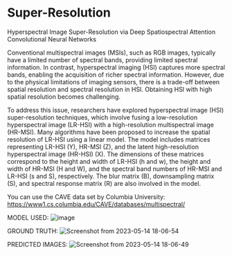 # Super-Resolution
Hyperspectral Image Super-Resolution via Deep Spatiospectral Attention Convolutional Neural Networks

Conventional multispectral images (MSIs), such as RGB images, typically have a limited number of spectral bands, providing limited spectral information. In contrast, hyperspectral imaging (HSI) captures more spectral bands, enabling the acquisition of richer spectral information. However, due to the physical limitations of imaging sensors, there is a trade-off between spatial resolution and spectral resolution in HSI. Obtaining HSI with high spatial resolution becomes challenging.

To address this issue, researchers have explored hyperspectral image (HSI) super-resolution techniques, which involve fusing a low-resolution hyperspectral image (LR-HSI) with a high-resolution multispectral image (HR-MSI). Many algorithms have been proposed to increase the spatial resolution of LR-HSI using a linear model. The model includes matrices representing LR-HSI (Y), HR-MSI (Z), and the latent high-resolution hyperspectral image (HR-HSI) (X). The dimensions of these matrices correspond to the height and width of LR-HSI (h and w), the height and width of HR-MSI (H and W), and the spectral band numbers of HR-MSI and LR-HSI (s and S), respectively. The blur matrix (B), downsampling matrix (S), and spectral response matrix (R) are also involved in the model.


You can use the CAVE data set by Columbia University:
https://www1.cs.columbia.edu/CAVE/databases/multispectral/




MODEL USED:
![image](https://github.com/talhaty/Super-Resolution/assets/73438667/6c7e4e03-840b-488e-b4c5-213f34f22aaa)






GROUND TRUTH:
![Screenshot from 2023-05-14 18-06-54](https://github.com/talhaty/Super-Resolution/assets/73438667/5d60d6aa-1ea0-4bca-a42f-d9a4054b6cd6)


PREDICTED IMAGES:
![Screenshot from 2023-05-14 18-06-49](https://github.com/talhaty/Super-Resolution/assets/73438667/5a748f35-ae35-4441-be02-d9c96f0e7852)

